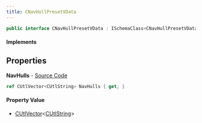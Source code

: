 ```yaml
---
title: CNavHullPresetVData
---
```


```csharp
public interface CNavHullPresetVData : ISchemaClass<CNavHullPresetVData>, ISchemaField, ISchemaClass, INativeHandle
```

#### Implements

## Properties

**NavHulls** - [Source Code](https://github.com/swiftly-solution/swiftlys2/blob/master/managed/src/SwiftlyS2.Generated/Schemas/Interfaces/CNavHullPresetVData.cs#L16)

```csharp
ref CUtlVector<CUtlString> NavHulls { get; }
```

#### Property Value

- [CUtlVector](/docs/api/shared/natives/cutlvector-1)<[CUtlString](/docs/api/shared/natives/cutlstring)>

